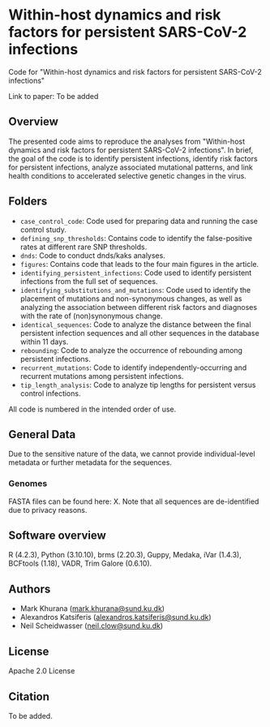 # Within-host dynamics and risk factors for persistent SARS-CoV-2 infections

Code for "Within-host dynamics and risk factors for persistent SARS-CoV-2 infections"

Link to paper: To be added

## Overview

The presented code aims to reproduce the analyses from "Within-host dynamics and risk factors for persistent SARS-CoV-2 infections". In brief, the goal of the code is to identify persistent infections, identify risk factors for persistent infections, analyze associated mutational patterns, and link health conditions to accelerated selective genetic changes in the virus.

## Folders

* ```case_control_code```: Code used for preparing data and running the case control study.
* ```defining_snp_thresholds```: Contains code to identify the false-positive rates at different rare SNP thresholds.
* ```dnds```: Code to conduct dnds/kaks analyses.
* ```figures```: Contains code that leads to the four main figures in the article.
* ```identifying_persistent_infections```: Code used to identify persistent infections from the full set of sequences.
* ```identifying_substitutions_and_mutations```: Code used to identify the placement of mutations and non-synonymous changes, as well as analyzing the association between different risk factors and diagnoses with the rate of (non)synonymous change.
* ```identical_sequences```: Code to analyze the distance between the final persistent infection sequences and all other sequences in the database within 11 days.
* ```rebounding```: Code to analyze the occurrence of rebounding among persistent infections.
* ```recurrent_mutations```: Code to identify independently-occurring and recurrent mutations among persistent infections.
* ```tip_length_analysis```: Code to analyze tip lengths for persistent versus control infections.

All code is numbered in the intended order of use.


## General Data

Due to the sensitive nature of the data, we cannot provide individual-level metadata or further metadata for the sequences.

### Genomes

FASTA files can be found here: X. Note that all sequences are de-identified due to privacy reasons.

## Software overview

R (4.2.3), Python (3.10.10), brms (2.20.3), Guppy, Medaka, iVar (1.4.3), BCFtools (1.18), VADR, Trim Galore (0.6.10).

## Authors

* Mark Khurana (<mark.khurana@sund.ku.dk>)
* Alexandros Katsiferis (<alexandros.katsiferis@sund.ku.dk>)
* Neil Scheidwasser (<neil.clow@sund.ku.dk>)


## License

Apache 2.0 License

## Citation

To be added.

